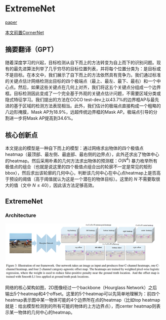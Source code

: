 # ExtremeNet

[paper](https://arxiv.org/abs/1901.08043)

[本文前置CornerNet](../CornerNet/cornernet.md)

## 摘要翻译（GPT）

随着深度学习的兴起，目标检测从自下而上的方法转变为自上而下的识别问题。现有的最先进算法列举了几乎穷尽的目标位置列表，并将每个位置分类为：是目标或不是目标。在本文中，我们展示了自下而上的方法依然具有竞争力。我们通过标准的关键点估计网络检测出目标的四个极端点（最上、最左、最下、最右）和一个中心点。然后，如果这些关键点在几何上对齐，我们将这五个关键点分组成一个边界框。目标检测因此变成了一个完全基于外观的关键点估计问题，不需要区域分类或隐式特征学习。我们提出的方法在COCO test-dev上以43.7%的边界框AP与最先进的基于区域的检测方法表现相当。此外，我们估计的极端点直接构成一个粗略的八边形掩膜，Mask AP为18.9%，远超传统边界框的Mask AP。极端点引导的分割进一步将Mask AP提高到34.6%。

## 核心创新点

本文提出的模型是一种自下而上的模型：通过网络求出物体的四个极值点heatmap（最顶部、最左侧、最底部、最右侧的边界点），此外还求出了物体中心的heatmap。然后采用朴素的几何方法求出物体的预测框：$O(N^4)$ 暴力枚举所有极值点的组合（也就是说这里的四个极值点组合出的轮廓不一定是常见的矩形bbox），然后求出该轮廓的几何中心，判断该几何中心在中心点heatmap上是否高于预设的阈值（高于阈值就认为这是一个潜在的物体目标）。这里的 $N$ 不需要取很大的值（文中 $N\le 40$），因此该方法足够高效。

## ExtremeNet

### Architecture

![image-20241209154752719](./extremenet.assets/image-20241209154752719.png)

网络的核心架构如图，2D图像经过一个backbone（Hourglass Network）之后输出5个heatmap和4个offset。这里的5个heatmap可以先简单地理解为：前四个heatmap表示图中某一物体可能的4个边界所在点的heatmap（比如top heatmap就是：给出模型检测到的所有可能的物体的上方边界点），而center heatmap则表示某一物体的几何中心的heatmap。

### 